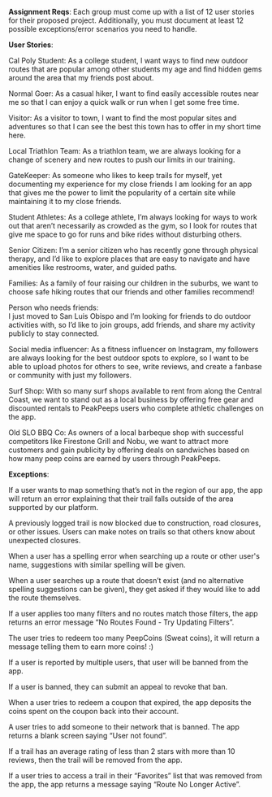 **Assignment Reqs**:
Each group must come up with a list of 12 user stories for their proposed project. Additionally, you must document at least 12 possible exceptions/error scenarios you need to handle. 

**User Stories**:

Cal Poly Student: As a college student, I want ways to find new outdoor routes that are popular among other students my age and find hidden gems around the area that my friends post about.

Normal Goer: As a casual hiker, I want to find easily accessible routes near me so that I can enjoy a quick walk or run when I get some free time. 

Visitor: As a visitor to town, I want to find the most popular sites and adventures so that I can see the best this town has to offer in my short time here.

Local Triathlon Team: As a triathlon team, we are always looking for a change of scenery and new routes to push our limits in our training.

GateKeeper: As someone who likes to keep trails for myself, yet documenting my experience for my close friends I am looking for an app that gives me the power to limit the popularity of a certain site while maintaining it to my close friends.

Student Athletes: As a college athlete, I’m always looking for ways to work out that aren’t necessarily as crowded as the gym, so I look for routes that give me space to go for runs and bike rides without disturbing others. 

Senior Citizen: I’m a senior citizen who has recently gone through physical therapy, and I’d like to explore places that are easy to navigate and have amenities like restrooms, water, and guided paths. 

Families: As a family of four raising our children in the suburbs, we want to choose safe hiking routes that our friends and other families recommend! 

Person who needs friends:  
I just moved to San Luis Obispo and I’m looking for friends to do outdoor activities with, so I’d like to join groups, add friends, and share my activity publicly to stay connected.

Social media influencer: 
As a fitness influencer on Instagram, my followers are always looking for the best outdoor spots to explore, so I want to be able to upload photos for others to see, write reviews, and create a fanbase or community with just my followers. 

Surf Shop: With so many surf shops available to rent from along the Central Coast, we want to stand out as a local business by offering free gear and discounted rentals to PeakPeeps users who complete athletic challenges on the app. 

Old SLO BBQ Co: As owners of a local barbeque shop with successful competitors like Firestone Grill and Nobu, we want to attract more customers and gain publicity by offering deals on sandwiches based on how many peep coins are earned by users through PeakPeeps. 


**Exceptions**:

If a user wants to map something that’s not in the region of our app, the app will return an error explaining that their trail falls outside of the area supported by our platform. 

A previously logged trail is now blocked due to construction, road closures, or other issues. Users can make notes on trails so that others know about unexpected closures. 

When a user has a spelling error when searching up a route or other user's name, suggestions with similar spelling will be given.

When a user searches up a route that doesn’t exist (and no alternative spelling suggestions can be given), they get asked if they would like to add the route themselves.

If a user applies too many filters and no routes match those filters, the app returns an error message “No Routes Found - Try Updating Filters”. 

The user tries to redeem too many PeepCoins (Sweat coins), it will return a message telling them to earn more coins! :)

If a user is reported by multiple users, that user will be banned from the app. 

If a user is banned, they can submit an appeal to revoke that ban. 

When a user tries to redeem a coupon that expired, the app deposits the coins spent on the coupon back into their account.

A user tries to add someone to their network that is banned. The app returns a blank screen saying “User not found”.

If a trail has an average rating of less than 2 stars with more than 10 reviews, then the trail will be removed from the app.

If a user tries to access a trail in their “Favorites” list that was removed from the app, the app returns a message saying “Route No Longer Active”. 
